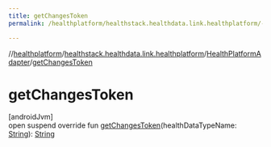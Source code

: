 ```yaml
---
title: getChangesToken
permalink: /healthplatform/healthstack.healthdata.link.healthplatform/-health-platform-adapter/get-changes-token.html

---
```

//[healthplatform](../../../index.html)/[healthstack.healthdata.link.healthplatform](../index.html)/[HealthPlatformAdapter](index.html)/[getChangesToken](get-changes-token.html)



# getChangesToken



[androidJvm]\
open suspend override fun [getChangesToken](get-changes-token.html)(healthDataTypeName: [String](https://kotlinlang.org/api/latest/jvm/stdlib/kotlin/-string/index.html)): [String](https://kotlinlang.org/api/latest/jvm/stdlib/kotlin/-string/index.html)




